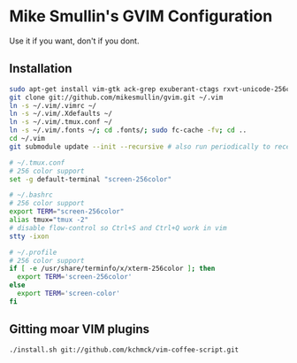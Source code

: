 # Mike Smullin's GVIM Configuration

Use it if you want, don't if you dont.

## Installation

```bash
sudo apt-get install vim-gtk ack-grep exuberant-ctags rxvt-unicode-256color
git clone git://github.com/mikesmullin/gvim.git ~/.vim
ln -s ~/.vim/.vimrc ~/
ln -s ~/.vim/.Xdefaults ~/
ln -s ~/.vim/.tmux.conf ~/
ln -s ~/.vim/.fonts ~/; cd .fonts/; sudo fc-cache -fv; cd ..
cd ~/.vim
git submodule update --init --recursive # also run periodically to receive updates
```

```bash
# ~/.tmux.conf
# 256 color support
set -g default-terminal "screen-256color"
```

```bash
# ~/.bashrc
# 256 color support
export TERM="screen-256color"
alias tmux="tmux -2"
# disable flow-control so Ctrl+S and Ctrl+Q work in vim
stty -ixon
```

```bash
# ~/.profile
# 256 color support
if [ -e /usr/share/terminfo/x/xterm-256color ]; then
  export TERM='screen-256color'
else
  export TERM='screen-color'
fi
```


## Gitting moar VIM plugins

```bash
./install.sh git://github.com/kchmck/vim-coffee-script.git
```

